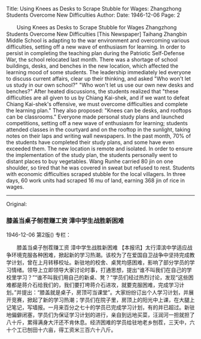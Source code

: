 Title: Using Knees as Desks to Scrape Stubble for Wages: Zhangzhong Students Overcome New Difficulties
Author:
Date: 1946-12-06
Page: 2

　　Using Knees as Desks to Scrape Stubble for Wages
    Zhangzhong Students Overcome New Difficulties
    [This Newspaper] Taihang Zhangbin Middle School is adapting to the war environment and overcoming various difficulties, setting off a new wave of enthusiasm for learning. In order to persist in completing the teaching plan during the Patriotic Self-Defense War, the school relocated last month. There was a shortage of school buildings, desks, and benches in the new location, which affected the learning mood of some students. The leadership immediately led everyone to discuss current affairs, clear up their thinking, and asked "Who won't let us study in our own school?" "Who won't let us use our own new desks and benches?" After heated discussions, the students realized that "these difficulties are all given to us by Chiang Kai-shek, and if we want to defeat Chiang Kai-shek's offensive, we must overcome difficulties and complete the learning plan." They also proposed: "Knees can be desks, and rooftops can be classrooms." Everyone made personal study plans and launched competitions, setting off a new wave of enthusiasm for learning; students attended classes in the courtyard and on the rooftop in the sunlight, taking notes on their laps and writing wall newspapers. In the past month, 70% of the students have completed their study plans, and some have even exceeded them. The new location is remote and isolated. In order to ensure the implementation of the study plan, the students personally went to distant places to buy vegetables. Wang Runhe carried 80 jin on one shoulder, so tired that he was covered in sweat but refused to rest. Students with economic difficulties scraped stubble for the local villagers. In three days, 60 work units had scraped 16 mu of land, earning 368 jin of rice in wages.



<hr /> 

Original: 


### 膝盖当桌子刨茬赚工资  漳中学生战胜新困难

1946-12-06
第2版()
专栏：

　　膝盖当桌子刨茬赚工资
    漳中学生战胜新困难
    【本报讯】太行漳滨中学适应战争环境克服各种困难，掀起新的学习热潮。该校为了在爱国自卫战争中坚持完成教学计划，曾在上月转移校址。新驻地的校舍、桌凳均感困难，影响了部分学员的学习情绪。领导上立即领导大家讨论时事，打通思想，提出“谁不叫我们在自己的学校里学习？”“谁不叫我们用自己的新桌、凳？”学员们经过热烈讨论，发现“这些困难都是蒋介石给我们的，我们要打垮蒋介石进攻，就要克服困难，完成学习计划。”并提出：“膝盖就是桌子，房顶可当课堂”。大家纷纷订出个人学习计划，并展开竞赛，掀起了新的学习热潮；学员们在院子里，房顶上的阳光中上课，在大腿上记笔记，写墙报。一月来百分之七十的学员已完成学习计划，有的并已超过。新驻地偏僻闭塞，学员们为保证学习计划的进行，亲自到远地买菜，汪润河一担就担了八十斤，累得满身大汗还不肯休息。经济困难的学员给驻地老乡刨茬，三天中，六十个工已刨田十六亩，得工资米三百六十八斤。
